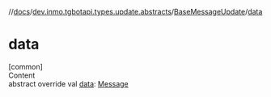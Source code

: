 //[docs](../../../index.md)/[dev.inmo.tgbotapi.types.update.abstracts](../index.md)/[BaseMessageUpdate](index.md)/[data](data.md)



# data  
[common]  
Content  
abstract override val [data](data.md): [Message](../../dev.inmo.tgbotapi.types.message.abstracts/-message/index.md)  



